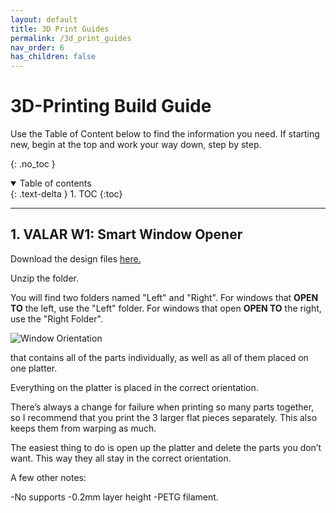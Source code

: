 ```yaml
---
layout: default
title: 3D Print Guides
permalink: /3d_print_guides
nav_order: 6
has_children: false
---
```


# 3D-Printing Build Guide

Use the Table of Content below to find the information you need. If starting new, begin at the top and work your way down, step by step.

{: .no_toc }

<details open markdown="block">
  <summary>
    Table of contents
  </summary>
  {: .text-delta }
1. TOC
{:toc}
</details>

---

## 1. VALAR W1: Smart Window Opener

Download the design files [here.](https://cdn.shopify.com/s/files/1/0048/6244/3590/files/Model_W.rar?v=1611853391)

Unzip the folder.

You will find two folders named "Left" and "Right". For windows that **OPEN TO** the left, use the "Left" folder. For windows that open **OPEN TO** the right, use the "Right Folder".

![Window Orientation](https://cdn.shopify.com/s/files/1/0048/6244/3590/files/Window_Move_Direction.jpg?v=1610585569)


that contains all of the parts individually, as well as all of them placed on one platter. 

Everything on the platter is placed in the correct orientation.

There’s always a change for failure when printing so many parts together, so I recommend that you print the 3 larger flat pieces separately. This also keeps them from warping as much.

The easiest thing to do is open up the platter and delete the parts you don’t want. This way they all stay in the correct orientation.

A few other notes:

-No supports
-0.2mm layer height
-PETG filament. 




